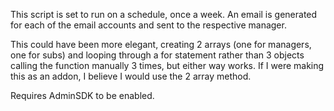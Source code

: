This script is set to run on a schedule, once a week.  An email is generated for each of the email accounts and sent to the respective manager.

This could have been more elegant, creating 2 arrays (one for managers, one for subs) and looping through a for statement rather than 3 objects calling the function manually 3 times, but either way works.  If I were making this as an addon, I believe I would use the 2 array method.

Requires AdminSDK to be enabled.
